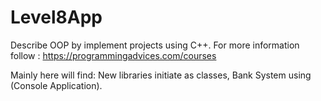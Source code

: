 # Level8App
Describe OOP by implement projects using C++.
For more information follow : https://programmingadvices.com/courses

Mainly here will find: New libraries initiate as classes, Bank System using (Console Application).
